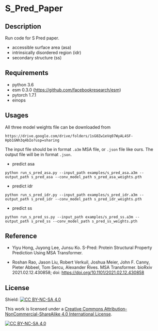 # S_Pred_Paper

## Description
Run code for S Pred paper.
- accessible surface area (asa)
- intrinsically disordered region (idr)
- secondary structure (ss)

## Requirements
- python 3.6
- esm 0.3.0 (https://github.com/facebookresearch/esm)
- pytorch 1.7.1
- einops

## Usages

All three model weights file can be downloaded from 
```
https://drive.google.com/drive/folders/1sG0Zw1eVq07WyAL4SF-Hpb1GNh3q4bIo?usp=sharing
```
The input file should be in format `.a3m` MSA file, or `.json` file like ours.
The output file will be in format `.json`.

- predict asa
```
python run_s_pred_asa.py --input_path examples/s_pred_asa.a3m --output_path s_pred_asa --conv_model_path s_pred_asa_weights.pth
```

- predict idr
```
python run_s_pred_idr.py --input_path examples/s_pred_idr.a3m --output_path s_pred_idr --conv_model_path s_pred_idr_weights.pth
```

- predict ss
```
python run_s_pred_ss.py --input_path examples/s_pred_ss.a3m --output_path s_pred_ss --conv_model_path s_pred_ss_weights.pth
```


## Reference

- Yiyu Hong, Juyong Lee, Junsu Ko. S-Pred: Protein Structural Property Prediction Using MSA Transformer.

- Roshan Rao, Jason Liu, Robert Verkuil, Joshua Meier, John F. Canny, Pieter Abbeel, Tom Sercu, Alexander Rives. MSA Transformer. bioRxiv 2021.02.12.430858; doi: https://doi.org/10.1101/2021.02.12.430858


## License
Shield: [![CC BY-NC-SA 4.0][cc-by-nc-sa-shield]][cc-by-nc-sa]

This work is licensed under a
[Creative Commons Attribution-NonCommercial-ShareAlike 4.0 International License][cc-by-nc-sa].

[![CC BY-NC-SA 4.0][cc-by-nc-sa-image]][cc-by-nc-sa]

[cc-by-nc-sa]: http://creativecommons.org/licenses/by-nc-sa/4.0/
[cc-by-nc-sa-image]: https://licensebuttons.net/l/by-nc-sa/4.0/88x31.png
[cc-by-nc-sa-shield]: https://img.shields.io/badge/License-CC%20BY--NC--SA%204.0-lightgrey.svg


